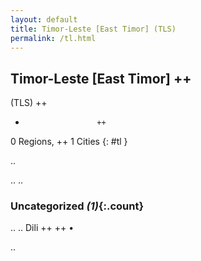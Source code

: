 ```yaml
---
layout: default
title: Timor-Leste [East Timor] (TLS)
permalink: /tl.html
---
```



## Timor-Leste [East Timor]   ++
(TLS)  ++
-                     ++
0 Regions, ++
1 Cities
{: #tl }

.. 




.. 
.. 


### Uncategorized _(1)_{:.count}


..
..
Dili  ++
 ++
•




.. 
 
